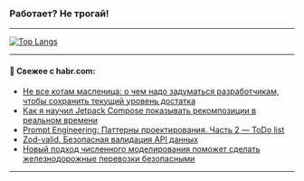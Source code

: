### Работает? Не трогай!

---
<!--
#### 🛠️ Technical stack:

![Java](https://img.shields.io/badge/Java-informational?logo=Oracle&style=flat&logoColor=white&color=FF4500)
![Kotlin](https://img.shields.io/badge/Kotlin-informational?logo=Kotlin&style=flat&logoColor=white&color=774D97)
![TS](https://img.shields.io/badge/TypeScript-informational?logo=typeScript&style=flat&logoColor=black&color=017acc)
![Python](https://img.shields.io/badge/Python-informational?logo=Python&style=flat&logoColor=black&color=ffdd54) <br>
![Spring](https://img.shields.io/badge/Spring-informational?logo=Spring&style=flat&logoColor=white&color=6DB33F) 
![SpringBoot](https://img.shields.io/badge/SpringBoot-informational?logo=SpringBoot&style=flat&logoColor=white&color=6DB33F)
![Nest](https://img.shields.io/badge/NestJS-informational?logo=NestJS&style=flat&logoColor=white&color=E0234E) 
![NodeJS](https://img.shields.io/badge/NodeJS-informational?logo=node.js&style=flat&logoColor=white&color=70A760)<br>
![PostgreSQL](https://img.shields.io/badge/PostgreSQL-informational?logo=PostgreSQL&style=flat&logoColor=white&color=DAA520)
![MongoDB](https://img.shields.io/badge/MongoDB-informational?logo=MongoDB&style=flat&logoColor=white&color=870000)
![Apache](https://img.shields.io/badge/Apache-informational?logo=apache&style=flat&logoColor=white&color=f74e28)

___ 
-->

<!--- #### 🛠️ : --->

[![Top Langs](https://github-readme-stats-82jvfl3w3-advtsettinggmailcoms-projects.vercel.app/api/top-langs/?username=zloylis&langs_count=10&hide_title=true&title_color=e6edf3&size_weight=0.5&count_weight=0.5&layout=compact&hide_progress=true&hide_border=true&theme=dracula&hide=css,makefile,cmake)](https://github.com/zloylis)

<!---


####  :octocat:&nbsp;&nbsp; Статистика:

![GitHub stats](https://github-readme-stats-u2qms2cxw-advtsettinggmailcoms-projects.vercel.app/api?username=zloylis&show_icons=true&hide_border=true&theme=dracula&title_color=e6edf3&include_all_commits=true&count_private=true&hide_rank=false&hide_title=true&rank_icon=github)
-->
---

#### 💬 Свежее с habr.com:

<!-- BLOG-POST-LIST:START -->
- [Не все котам масленица: о чем надо задуматься разработчикам, чтобы сохранить текущий уровень достатка](https://habr.com/ru/companies/ru_mts/articles/946960/?utm_source=habrahabr&utm_medium=rss&utm_campaign=946960)
- [Как я научил Jetpack Compose показывать рекомпозиции в реальном времени](https://habr.com/ru/companies/yandex/articles/945276/?utm_source=habrahabr&utm_medium=rss&utm_campaign=945276)
- [Prompt Engineering: Паттерны проектирования. Часть 2 — ToDo list](https://habr.com/ru/articles/947212/?utm_source=habrahabr&utm_medium=rss&utm_campaign=947212)
- [Zod-valid. Безопасная валидация API данных](https://habr.com/ru/articles/947252/?utm_source=habrahabr&utm_medium=rss&utm_campaign=947252)
- [Новый подход численного моделирования поможет сделать железнодорожные перевозки безопасными](https://habr.com/ru/articles/944392/?utm_source=habrahabr&utm_medium=rss&utm_campaign=944392)
<!-- BLOG-POST-LIST:END -->

---
